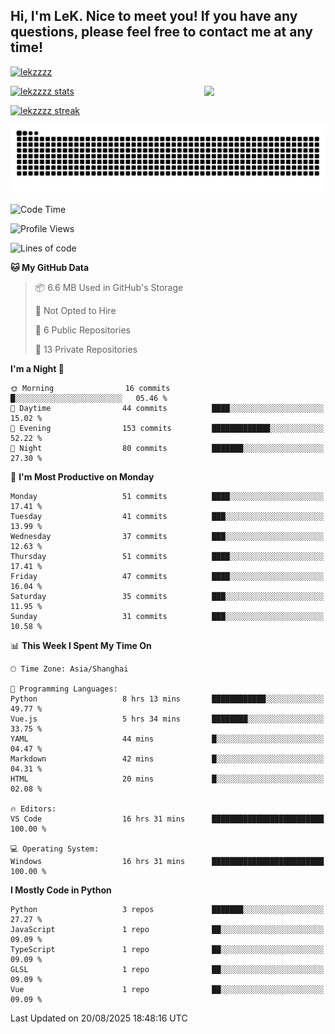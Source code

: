 ## Hi, I'm LeK. Nice to meet you! If you have any questions, please feel free to contact me at any time!

<p align="left"> <a href="https://github.com/ryo-ma/github-profile-trophy"><img src="https://github-profile-trophy.vercel.app/?username=lekzzzz" alt="lekzzzz" /></a> </p>

<img align="right" width="38.5%" src="https://github.com/LeKZzzz/LeKZzzz/blob/master/img/img_1_1.gif"/>

<a href="https://github.com/LeKZzzz"><img width="58%" src="https://github-readme-stats.vercel.app/api?username=lekzzzz&show_icons=true&locale=en" alt="lekzzzz stats"></a>

<a href="https://github.com/LeKZzzz"><img width="58%" src="https://github-readme-streak-stats.herokuapp.com/?user=lekzzzz&" alt="lekzzzz streak"></a>


![snake](https://raw.githubusercontent.com/LeKZzzz/LeKZzzz/output/github-contribution-grid-snake.svg)


<!--START_SECTION:waka-->
![Code Time](http://img.shields.io/badge/Code%20Time-616%20hrs%2024%20mins-blue)

![Profile Views](http://img.shields.io/badge/Profile%20Views-0-blue)

![Lines of code](https://img.shields.io/badge/From%20Hello%20World%20I%27ve%20Written-3.8%20million%20lines%20of%20code-blue)

**🐱 My GitHub Data** 

> 📦 6.6 MB Used in GitHub's Storage 
 > 
> 🚫 Not Opted to Hire
 > 
> 📜 6 Public Repositories 
 > 
> 🔑 13 Private Repositories 
 > 
**I'm a Night 🦉** 

```text
🌞 Morning                16 commits          █░░░░░░░░░░░░░░░░░░░░░░░░   05.46 % 
🌆 Daytime                44 commits          ████░░░░░░░░░░░░░░░░░░░░░   15.02 % 
🌃 Evening                153 commits         █████████████░░░░░░░░░░░░   52.22 % 
🌙 Night                  80 commits          ███████░░░░░░░░░░░░░░░░░░   27.30 % 
```
📅 **I'm Most Productive on Monday** 

```text
Monday                   51 commits          ████░░░░░░░░░░░░░░░░░░░░░   17.41 % 
Tuesday                  41 commits          ███░░░░░░░░░░░░░░░░░░░░░░   13.99 % 
Wednesday                37 commits          ███░░░░░░░░░░░░░░░░░░░░░░   12.63 % 
Thursday                 51 commits          ████░░░░░░░░░░░░░░░░░░░░░   17.41 % 
Friday                   47 commits          ████░░░░░░░░░░░░░░░░░░░░░   16.04 % 
Saturday                 35 commits          ███░░░░░░░░░░░░░░░░░░░░░░   11.95 % 
Sunday                   31 commits          ███░░░░░░░░░░░░░░░░░░░░░░   10.58 % 
```


📊 **This Week I Spent My Time On** 

```text
🕑︎ Time Zone: Asia/Shanghai

💬 Programming Languages: 
Python                   8 hrs 13 mins       ████████████░░░░░░░░░░░░░   49.77 % 
Vue.js                   5 hrs 34 mins       ████████░░░░░░░░░░░░░░░░░   33.75 % 
YAML                     44 mins             █░░░░░░░░░░░░░░░░░░░░░░░░   04.47 % 
Markdown                 42 mins             █░░░░░░░░░░░░░░░░░░░░░░░░   04.31 % 
HTML                     20 mins             █░░░░░░░░░░░░░░░░░░░░░░░░   02.08 % 

🔥 Editors: 
VS Code                  16 hrs 31 mins      █████████████████████████   100.00 % 

💻 Operating System: 
Windows                  16 hrs 31 mins      █████████████████████████   100.00 % 
```

**I Mostly Code in Python** 

```text
Python                   3 repos             ███████░░░░░░░░░░░░░░░░░░   27.27 % 
JavaScript               1 repo              ██░░░░░░░░░░░░░░░░░░░░░░░   09.09 % 
TypeScript               1 repo              ██░░░░░░░░░░░░░░░░░░░░░░░   09.09 % 
GLSL                     1 repo              ██░░░░░░░░░░░░░░░░░░░░░░░   09.09 % 
Vue                      1 repo              ██░░░░░░░░░░░░░░░░░░░░░░░   09.09 % 
```




 Last Updated on 20/08/2025 18:48:16 UTC
<!--END_SECTION:waka-->
